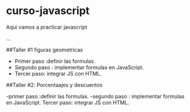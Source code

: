 # curso-javascript
Aqui vamos a practicar javascript

...

##Taller #1 figuras geometricas

- Primer paso :definir las formulas.
- Segundo paso : implementar formulas en JavaScript.
- Tercer paso: integrar JS con HTML.

##Taller #2: Porcentaajes y descuentos

-primer paso :definir las formulas.
-segundo paso : implementar formulas en JavaScript.
Tercer paso: integrar JS con HTML.

